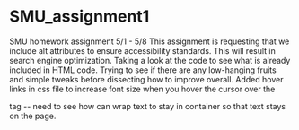 # SMU_assignment1
SMU homework assignment 5/1 - 5/8
This assignment is requesting that we include alt attributes to ensure accessibility standards.  This will result in search engine optimization.
Taking a look at the code to see what is already included in HTML code.  Trying to see if there are any low-hanging fruits and simple tweaks before dissecting how to improve overall.
Added hover links in css file to increase font size when you hover the cursor over the <p> tag -- need to see how can wrap text to stay in container so that text stays on the page.
